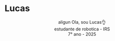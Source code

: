 # Lucas
<p align="center"> aligun Ola, sou Lucas👌<br>
estudante de robotica - IRS <br>
7° ano - 2025</p>
